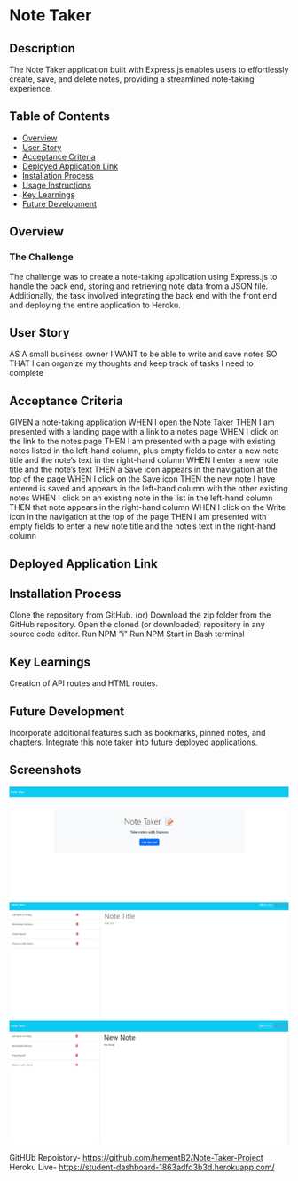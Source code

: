 # Note Taker

## Description

The Note Taker application built with Express.js enables users to effortlessly create, save, and delete notes, providing a streamlined note-taking experience.

## Table of Contents

- [Overview](#overview)
- [User Story](#user-story)
- [Acceptance Criteria](#acceptance-criteria)
- [Deployed Application Link](#deployed-application-link)
- [Installation Process](#installation-process)
- [Usage Instructions](#usage-instructions)
- [Key Learnings](#key-learnings)
- [Future Development](#future-development)


## Overview

### The Challenge

The challenge was to create a note-taking application using Express.js to handle the back end, storing and retrieving note data from a JSON file. Additionally, the task involved integrating the back end with the front end and deploying the entire application to Heroku.

## User Story

AS A small business owner
I WANT to be able to write and save notes
SO THAT I can organize my thoughts and keep track of tasks I need to complete


## Acceptance Criteria
GIVEN a note-taking application
WHEN I open the Note Taker
THEN I am presented with a landing page with a link to a notes page
WHEN I click on the link to the notes page
THEN I am presented with a page with existing notes listed in the left-hand column, plus empty fields to enter a new note title and the note’s text in the right-hand column
WHEN I enter a new note title and the note’s text
THEN a Save icon appears in the navigation at the top of the page
WHEN I click on the Save icon
THEN the new note I have entered is saved and appears in the left-hand column with the other existing notes
WHEN I click on an existing note in the list in the left-hand column
THEN that note appears in the right-hand column
WHEN I click on the Write icon in the navigation at the top of the page
THEN I am presented with empty fields to enter a new note title and the note’s text in the right-hand column

## Deployed Application Link

## Installation Process
Clone the repository from GitHub.
(or) Download the zip folder from the GitHub repository.
Open the cloned (or downloaded) repository in any source code editor.
Run NPM "i"
Run NPM Start in Bash terminal


## Key Learnings
Creation of API routes and HTML routes.



## Future Development
Incorporate additional features such as bookmarks, pinned notes, and chapters.
Integrate this note taker into future deployed applications.


## Screenshots
![alt text](image.png)
![alt text](image-1.png)
![alt text](image-2.png)

GitHUb Repoistory- https://github.com/hementB2/Note-Taker-Project
Heroku Live- https://student-dashboard-1863adfd3b3d.herokuapp.com/